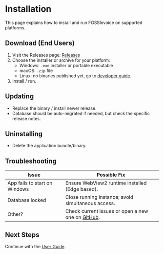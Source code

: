 # Installation

This page explains how to install and run FOSSInvoice on supported platforms.

## Download (End Users)

1. Visit the Releases page: [Releases](https://github.com/FOSSInvoice/FOSSInvoice/releases)
2. Choose the installer or archive for your platform:
      - Windows: `.exe` installer or portable executable
      - macOS: `.zip` file
      - Linux: no binaries published yet, go to [developer guide](developer-guide.md).
3. Install / run.


## Updating
- Replace the binary / install newer release.
- Database should be auto-migrated if needed, but check the specific release notes.

## Uninstalling
- Delete the application bundle/binary.

## Troubleshooting

| Issue | Possible Fix |
|-------|--------------|
| App fails to start on Windows | Ensure WebView2 runtime installed (Edge based). |
| Database locked | Close running instance; avoid simultaneous access. |
| Other? | Check current issues or open a new one on [GitHub](https://github.com/FOSSInvoice/fossinvoice/issues). |

## Next Steps

Continue with the [User Guide](user-guide/getting-started.md).
